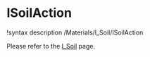 # ISoilAction
!syntax description /Materials/I_Soil/ISoilAction

Please refer to the [I_Soil](I_Soil/index.md) page.
